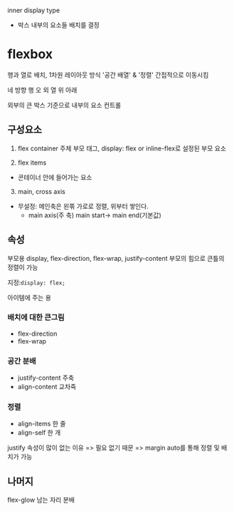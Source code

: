 inner display type
- 박스 내부의 요소들 배치를 결정

# flexbox
행과 열로 배치, 1차원 레이아웃 방식
'공간 배열' & '정렬'
간접적으로 이동시킴

네 방향
행 오 외
열 위 아래

외부의 큰 박스 기준으로 내부의 요소 컨트롤

## 구성요소
1. flex container
주체
부모 태그, 
display: flex or inline-flex로 설정된 부모 요소

2. flex items
- 콘테이너 안에 들어가는 요소

3. main, cross axis
- 무설정: 메인축은 왼쪾 가로로 정렬, 
        위부터 쌓인다.
    - main axis(주 축)
        main start-> main end(기본값)

## 속성
부모용
display, flex-direction, flex-wrap, justify-content
부모의 힘으로 큰틀의 정렬이 가능

지정:`display: flex;`

아이템에 주는 용

### 배치에 대한 큰그림
- flex-direction
- flex-wrap

### 공간 분배
- justify-content 주축
- align-content 교차죽

### 정렬
- align-items 한 줄
- align-self 한 개


justify 속성이 많이 없는 이유
=> 필요 없기 때문
=> margin auto를 통해 정렬 및 배치가 가능


## 나머지
flex-glow 남는 자리 분배
